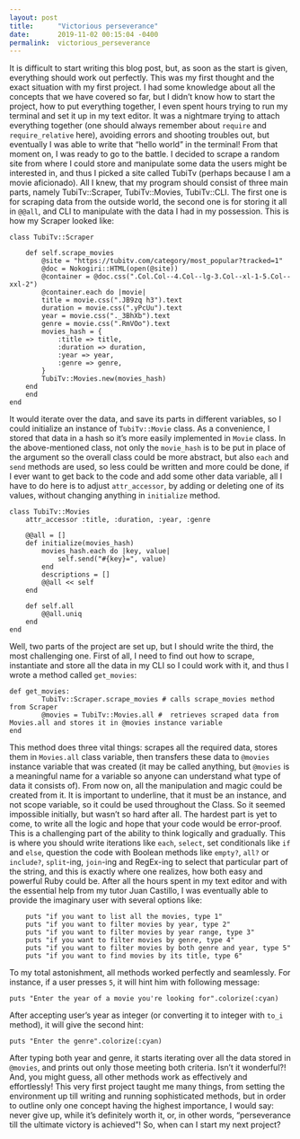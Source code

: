 ```yaml
---
layout: post
title:      "Victorious perseverance"
date:       2019-11-02 00:15:04 -0400
permalink:  victorious_perseverance
---
```



It is difficult to start writing this blog post, but, as soon as the start is given, everything should work out perfectly. This was my first thought and the exact situation with my first project. I had some knowledge about all the concepts that we have covered so far, but I didn’t know how to start the project, how to put everything together, I even spent hours trying to run my terminal and set it up in my text editor. It was a nightmare trying to attach everything together (one should always remember about `require` and `require_relative` here), avoiding errors and shooting troubles out, but eventually I was able to write that “hello world” in the terminal! From that moment on, I was ready to go to the battle.
I decided to scrape a random site from where I could store and manipulate some data the users might be interested in, and thus I picked a site called TubiTv (perhaps because I am a movie aficionado). All I knew, that my program should consist of three main parts, namely TubiTv::Scraper, TubiTv::Movies, TubiTv::CLI. The first one is for scraping data from the outside world, the second one is for storing it all in `@@all`, and CLI to manipulate with the data I had in my possession.
This is how my Scraper looked like:

```
class TubiTv::Scraper
    
    def self.scrape_movies
        @site = "https://tubitv.com/category/most_popular?tracked=1"
        @doc = Nokogiri::HTML(open(@site))
        @container = @doc.css(".Col.Col--4.Col--lg-3.Col--xl-1-5.Col--xxl-2")
        @container.each do |movie|
        title = movie.css(".JB9zq h3").text
        duration = movie.css(".yPcUu").text
        year = movie.css("._3BhXb").text
        genre = movie.css(".RmVOo").text
        movies_hash = {
            :title => title,
            :duration => duration,
            :year => year,
            :genre => genre,
        }
        TubiTv::Movies.new(movies_hash)
    end
    end
end
```

It would iterate over the data, and save its parts in different variables, so I could initialize an instance of `TubiTv::Movie` class. As a convenience, I stored that data in a hash so it’s more easily implemented in `Movie` class.
In the above-mentioned class, not only the `movie_hash` is to be put in place of the argument so the overall class could be more abstract, but also `each` and `send` methods are used, so less could be written and more could be done, if I ever want to get back to the code and add some other data variable, all I have to do here is to adjust `attr_accessor`, by adding or deleting one of its values, without changing anything in `initialize` method.

```
class TubiTv::Movies
    attr_accessor :title, :duration, :year, :genre

    @@all = []
    def initialize(movies_hash)
        movies_hash.each do |key, value|
            self.send("#{key}=", value)
        end
        descriptions = []
        @@all << self
    end

    def self.all
        @@all.uniq
    end
end
```

Well, two parts of the project are set up, but I should write the third, the most challenging one.
First of all, I need to find out how to scrape, instantiate and store all the data in my CLI so I could work with it, and thus I wrote a method called `get_movies`:

```
def get_movies:
        TubiTv::Scraper.scrape_movies # calls scrape_movies method from Scraper
        @movies = TubiTv::Movies.all #  retrieves scraped data from Movies.all and stores it in @movies instance variable
end
```

This method does three vital things: scrapes all the required data, stores them in `Movies.all` class variable, then transfers these data to `@movies` instance variable that was created (it may be called anything, but `@movies` is a meaningful name for a variable so anyone can understand what type of data it consists of). From now on, all the manipulation and magic could be created from it. It is important to underline, that it must be an instance, and not scope variable, so it could be used throughout the Class.
So it seemed impossible initially, but wasn’t so hard after all. The hardest part is yet to come, to write all the logic and hope that your code would be error-proof. This is a challenging part of the ability to think logically and gradually. This is where you should write iterations like `each`, `select`, set conditionals like `if` and `else`, question the code with Boolean methods like `empty?`, `all?` or `include?`, `split`-ing,  `join`-ing and RegEx-ing to select that particular part of the string, and this is exactly where one realizes, how both easy and powerful Ruby could be. After all the hours spent in my text editor and with the essential help from my tutor Juan Castillo, I was eventually able to provide the imaginary user with several options like:

		puts "if you want to list all the movies, type 1"
		puts "if you want to filter movies by year, type 2"
		puts "if you want to filter movies by year range, type 3"
		puts "if you want to filter movies by genre, type 4"
		puts "if you want to filter movies by both genre and year, type 5"
		puts "if you want to find movies by its title, type 6"


To my total astonishment, all methods worked perfectly and seamlessly. For instance, if a user presses `5`, it will hint him with following message:

`puts "Enter the year of a movie you're looking for".colorize(:cyan)`

After accepting user’s year as integer (or converting it to integer with `to_i` method), it will give the second hint:

`puts "Enter the genre".colorize(:cyan)`

After typing both year and genre, it starts iterating over all the data stored in `@movies`, and prints out only those meeting both criteria. Isn’t it wonderful?! And, you might guess, all other methods work as effectively and effortlessly!
This very first project taught me many things, from setting the environment up till writing and running sophisticated methods, but in order to outline only one concept having the highest importance, I would say: never give up, while it’s definitely worth it, or, in other words, “perseverance till the ultimate victory is achieved”!
So, when can I start my next project?

